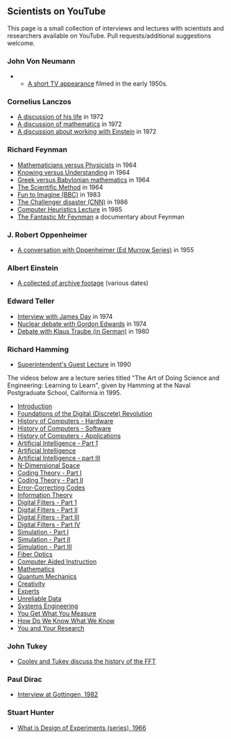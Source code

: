 Scientists on YouTube
---

This page is a small collection of interviews and lectures with scientists and 
researchers available on YouTube. Pull requests/additional suggestions welcome.


### John Von Neumann 

* - [A short TV appearance](https://www.youtube.com/watch?v=vLbllFHBQM4) filmed in the early 1950s. 

### Cornelius Lanczos

* [A discussion of his life](https://www.youtube.com/watch?v=PO6xtSxB5Vg) in 1972
* [A discussion of mathematics](https://www.youtube.com/watch?v=avSHHi9QCjA) in 1972
* [A discussion about working with Einstein](https://www.youtube.com/watch?v=Akf-aF06h5A) in 1972

### Richard Feynman

* [Mathematicians versus Physicists](https://www.youtube.com/watch?v=obCjODeoLVw) in 1964 
* [Knowing versus Understanding](https://www.youtube.com/watch?v=NM-zWTU7X-k) in 1964 
* [Greek versus Babylonian mathematics](https://www.youtube.com/watch?v=YaUlqXRPMmY) in 1964
* [The Scientific Method](https://www.youtube.com/watch?v=EYPapE-3FRw) in 1964
* [Fun to Imagine (BBC)](https://www.youtube.com/watch?v=GqvggMpJgL0) in 1983
* [The Challenger disaster (CNN)](https://www.youtube.com/watch?v=4kpDg7MjHps) in 1986
* [Computer Heuristics Lecture](https://www.youtube.com/watch?v=EKWGGDXe5MA) in 1985
* [The Fantastic Mr Feynman](https://www.youtube.com/watch?v=LyqleIxXTpw) a documentary about Feynman

### J. Robert Oppenheimer

* [A conversation with Oppenheimer (Ed Murrow Series)](https://www.youtube.com/watch?v=lVCL3Rnr8xE) in 1955

### Albert Einstein

* [A collected of archive footage](https://www.youtube.com/watch?v=OamFZCFfQkg) (various dates)

### Edward Teller

* [Interview with James Day](https://www.youtube.com/watch?v=z8uZKs0Pv68) in 1974
* [Nuclear debate with Gordon Edwards](https://www.youtube.com/watch?v=RZy10obDkoo) in 1974
* [Debate with Klaus Traube (in German)](https://www.youtube.com/watch?v=t7g3XzWiamA) in 1980


### Richard Hamming

* [Superintendent's Guest Lecture](https://www.youtube.com/watch?v=8LU-6LZoX-A&list=PL2FF649D0C4407B30&index=32) in 1990

The videos below are a lecture series titled "The Art of Doing Science and Engineering: Learning to Learn", given by Hamming at the Naval Postgraduate School, California in 1995. 

* [Introduction](https://www.youtube.com/watch?v=AD4b-52jtos) 
* [Foundations of the Digital (Discrete) Revolution](https://www.youtube.com/watch?v=x2i5w9onAsY&list=PL2FF649D0C4407B30&index=2)
* [History of Computers - Hardware](https://www.youtube.com/watch?v=b5VItZ6qFyo&list=PL2FF649D0C4407B30&index=3)
* [History of Computers - Software](https://www.youtube.com/watch?v=2e5_Z6oZ0rM&index=4&list=PL2FF649D0C4407B30)
* [History of Computers - Applications](https://www.youtube.com/watch?v=Au6kopvPKCI&index=5&list=PL2FF649D0C4407B30)
* [Artificial Intelligence - Part 1](https://www.youtube.com/watch?v=aq_PLEQ9YzI&index=6&list=PL2FF649D0C4407B30) 
* [Artificial Intelligence](https://www.youtube.com/watch?v=URp-uq3_T3Q&list=PL2FF649D0C4407B30&index=7) 
* [Artificial Intelligence - part III](https://www.youtube.com/watch?v=GaGGcMyi9BA&index=8&list=PL2FF649D0C4407B30) 
* [N-Dimensional Space](https://www.youtube.com/watch?v=uU_Q2a0S0zI&list=PL2FF649D0C4407B30&index=9) 
* [Coding Theory - Part I](https://www.youtube.com/watch?v=vNpQL8jo4BI&list=PL2FF649D0C4407B30&index=10) 
* [Coding Theory - Part II](https://www.youtube.com/watch?v=zTzEL_MX2IA&index=11&list=PL2FF649D0C4407B30) 
* [Error-Correcting Codes](https://www.youtube.com/watch?v=BZh07Ew32UA&list=PL2FF649D0C4407B30&index=12) 
* [Information Theory](https://www.youtube.com/watch?v=YF2wOE66gfw) 
* [Digital Filters - Part 1](https://www.youtube.com/watch?v=2wO8ZHnn3Q4&index=14&list=PL2FF649D0C4407B30) 
* [Digital Filters - Part II](https://www.youtube.com/watch?v=WO4XLz8wFqM&list=PL2FF649D0C4407B30&index=15) 
* [Digital Filters - Part III](https://www.youtube.com/watch?v=vWhECe9MKWc&list=PL2FF649D0C4407B30&index=16) 
* [Digital Filters - Part IV](https://www.youtube.com/watch?v=oA5x6Ur02lI&index=17&list=PL2FF649D0C4407B30) 
* [Simulation - Part I](https://www.youtube.com/watch?v=O5Ml5kPouG8) 
* [Simulation - Part II](https://www.youtube.com/watch?v=JkrynGWfJng&list=PL2FF649D0C4407B30&index=19) 
* [Simulation - Part III](https://www.youtube.com/watch?v=uf-wC8OkJTM) 
* [Fiber Optics](https://www.youtube.com/watch?v=LdpRtfPv6fQ&index=21&list=PL2FF649D0C4407B30) 
* [Computer Aided Instruction](https://www.youtube.com/watch?v=zA3-mLhajkk&list=PL2FF649D0C4407B30&index=22) 
* [Mathematics](https://www.youtube.com/watch?v=Km9_rBUGYYk) 
* [Quantum Mechanics](https://www.youtube.com/watch?v=6oxz3ykLWLI) 
* [Creativity](https://www.youtube.com/watch?v=FlTybZvds0U) 
* [Experts](https://www.youtube.com/watch?v=KWNBzAgAiMc&index=26&list=PL2FF649D0C4407B30)
* [Unreliable Data](https://www.youtube.com/watch?v=N-0kk-qDpuI) 
* [Systems Engineering](https://www.youtube.com/watch?v=5vQ4CekU6sg&index=28&list=PL2FF649D0C4407B30) 
* [You Get What You Measure](https://www.youtube.com/watch?v=LNhcaVi3zPA&list=PL2FF649D0C4407B30&index=29) 
* [How Do We Know What We Know](https://www.youtube.com/watch?v=ZEjt5PerpeY) 
* [You and Your Research](https://www.youtube.com/watch?v=a1zDuOPkMSw) 

### John Tukey

* [Cooley and Tukey discuss the history of the FFT](https://www.youtube.com/watch?v=o-UUudjFR1Y)

### Paul Dirac

* [Interview at Gottingen, 1982](https://www.youtube.com/watch?v=Et8-gg6XNDY)


### Stuart Hunter

* [What is Design of Experiments (series), 1966](https://www.youtube.com/watch?v=NoVlRAq0Uxs)
